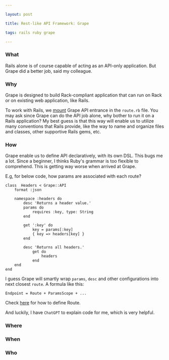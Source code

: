 ```yaml
---

layout: post

title: Rest-like API Framework: Grape

tags: rails ruby grape

---
```


### What

Rails alone is of course capable of acting as an API-only application. But Grape did a better job, said my colleague.
  

### Why

Grape is designed to build Rack-compliant application that can run on Rack or on existing web application, like Rails.

To work with Rails, we [mount](https://api.rubyonrails.org/classes/ActionDispatch/Routing/Mapper/Base.html#method-i-mount) Grape API entrance in the `route.rb` file. You may ask since Grape can do the API job alone, why bother to run it on a Rails application? My best guess is that  this way will enable us to utilize many conventions that Rails provide, like the way to name and organize files and classes, other supportive Rails gems, etc.


 
### How

Grape enable us to define API declaratively, with its own DSL. This bugs me a lot. Since a beginner, I thinks Ruby's grammar is too flexible to comprehend. This is getting way worse when arrived at Grape.

E.g, for below code, how params are associated with each route?

```
class  Headers < Grape::API
	format :json
	
	namespace :headers do
		desc 'Returns a header value.'
		params do
			requires :key, type: String
		end

		get ':key' do
			key = params[:key]
			{ key => headers[key] }
		end

		desc 'Returns all headers.'
			get do
				headers
			end
	end
end
```

I guess Grape will smartly wrap `params`, `desc` and other configurations into next closest `route`. A formula like this:

```
Endpoint = Route + ParamsScope + ...
```

Check [here](https://www.rubydoc.info/github/ruby-grape/grape/master#Routes) for how to define Route.

And luckily, I have `ChatGPT` to explain code for me, which is very helpful.

  


### Where

  
  

### When

  
  
  

### Who



